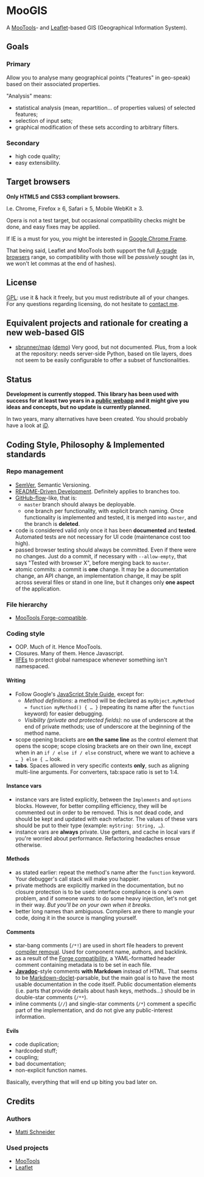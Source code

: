 MooGIS
======

A [MooTools](http://mootools.net)- and [Leaflet](http://leaflet.cloudmade.com)-based GIS (Geographical Information System).

Goals
-----

### Primary ###

Allow you to analyse many geographical points ("features" in geo-speak) based on their associated properties.

"Analysis" means:
- statistical analysis (mean, repartition… of properties values) of selected features;
- selection of input sets;
- graphical modification of these sets according to arbitrary filters.

### Secondary ###

- high code quality;
- easy extensibility.

Target browsers
---------------

**Only HTML5 and CSS3 compliant browsers.**

I.e. Chrome, Firefox ≥ 6, Safari ≥ 5, Mobile WebKit ≥ 3.

Opera is not a test target, but occasional compatibility checks might be done, and easy fixes may be applied.

If IE is a must for you, you might be interested in [Google Chrome Frame](http://www.html5rocks.com/en/tutorials/google-chrome-frame/).

That being said, Leaflet and MooTools both support the full [A-grade browsers](http://yuilibrary.com/yui/docs/tutorials/gbs/) range, so compatibility with those will be _passively_ sought (as in, we won't let commas at the end of hashes).

License
-------

[GPL](http://www.gnu.org/licenses/gpl.html): use it & hack it freely, but you must redistribute all of your changes. For any questions regarding licensing, do not hesitate to [contact me](mailto:hi@mattischneider.fr).

Equivalent projects and rationale for creating a new web-based GIS
------------------------------------------------------------------

- [sbrunner/map](https://github.com/sbrunner/map) ([demo](http://map.stephane-brunner.ch/))
	Very good, but not documented. Plus, from a look at the repository: needs server-side Python, based on tile layers, does not seem to be easily configurable to offer a subset of functionalities.

Status
------

**Development is currently stopped. This library has been used with success for at least two years in a [public webapp](http://pdc.refedd.org) and it might give you ideas and concepts, but no update is currently planned.**

In two years, many alternatives have been created. You should probably have a look at [iD](https://github.com/systemed/iD).

Coding Style, Philosophy & Implemented standards
------------------------------------------------

### Repo management ###

- [SemVer](http://semver.org), Semantic Versioning.
- [README-Driven Development](http://tom.preston-werner.com/2010/08/23/readme-driven-development.html). Definitely applies to branches too.
- [GitHub-flow](http://scottchacon.com/2011/08/31/github-flow.html)-like, that is:
	- `master` branch should always be deployable.
	- one branch per functionality, with explicit branch naming. Once functionality is implemented and tested, it is merged into `master`, and the branch is **deleted**.
- code is considered valid only once it has been **documented** and **tested**. Automated tests are not necessary for UI code (maintenance cost too high).
- passed browser testing should always be committed. Even if there were no changes. Just do a commit, if necessary with `--allow-empty`, that says "Tested with browser X", before merging back to `master`.
- atomic commits: a commit is **one** change. It may be a documentation change, an API change, an implementation change, it may be split across several files or stand in one line, but it changes only **one aspect** of the application.

### File hierarchy ###

- [MooTools Forge-compatible](http://mootools.net/forge/how-to-add).

### Coding style ###

- OOP. Much of it. Hence MooTools.
- Closures. Many of them. Hence Javascript.
- [IIFEs](http://benalman.com/news/2010/11/immediately-invoked-function-expression/) to protect global namespace whenever something isn't namespaced.

#### Writing ####

- Follow Google's [JavaScript Style Guide](http://google-styleguide.googlecode.com/svn/trunk/javascriptguide.xml), except for:
	* _Method definitions_: a method will be declared as `myObject.myMethod = function myMethod() { … }` (repeating its name after the `function` keyword) for easier debugging.
	* _Visibility (private and protected fields)_: no use of underscore at the end of private methods; use of underscore at the beginning of the method name.
- scope opening brackets are **on the same line** as the control element that opens the scope; scope closing brackets are on their own line, except when in an `if / else if / else` construct, where we want to achieve a `… } else { …` look.
- **tabs**. Spaces allowed in very specific contexts **only**, such as aligning multi-line arguments. For converters, tab:space ratio is set to 1:4.

#### Instance vars ####

- instance vars are listed explicitly, between the `Implements` and `options` blocks. However, for better compiling efficiency, they will be commented out in order to be removed. This is not dead code, and should be kept and updated with each refactor. The values of these vars should be put to their type (example: `myString: String, …`).
- instance vars are **always** private. Use getters, and cache in local vars if you're worried about performance. Refactoring headaches ensue otherwise.

#### Methods ####

- as stated earlier: repeat the method's name after the `function` keyword. Your debugger's call stack will make you happier.
- private methods are explicitly marked in the documentation, but no closure protection is to be used: interface compliance is one's own problem, and if someone wants to do some heavy injection, let's not get in their way. _But you'll be on your own when it breaks._
- better long names than ambiguous. Compilers are there to mangle your code, doing it in the source is mangling yourself.

#### Comments ####

- star-bang comments (`/*!`) are used in short file headers to prevent [compiler removal](https://github.com/yui/yuicompressor/blob/master/doc/README#L116). Used for component name, authors, and backlink.
- as a result of the [Forge compatibility](http://mootools.net/forge/how-to-add#yamlnotes), a YAML-formatted header comment containing metadata is to be set in each file.
- **[Javadoc](http://www.oracle.com/technetwork/java/javase/documentation/index-137868.html)**-style comments **with Markdown** instead of HTML. That seems to be [Markdown-doclet](http://www.richardnichols.net/2009/06/markdown-doclet-for-javadoc/)-parsable, but the main goal is to have the most usable documentation in the code itself. Public documentation elements (i.e. parts that provide details about hash keys, methods…) should be in double-star comments (`/**`).
- inline comments (`//`) and single-star comments (`/*`) comment a specific part of the implementation, and do not give any public-interest information.

#### Evils ####

- code duplication;
- hardcoded stuff;
- coupling;
- bad documentation;
- non-explicit function names.

Basically, everything that will end up biting you bad later on.

Credits
-------

### Authors ###
- [Matti Schneider](http://mattischneider.fr)

### Used projects ###
- [MooTools](http://mootools.net)
- [Leaflet](http://leaflet.cloudmade.com)
